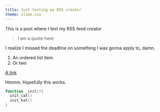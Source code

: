 ```yaml
---
title: Just testing my RSS creator
theme: slime.css
---
```


This is a post where I test my RSS feed creator

> I am a quote here

I realize I missed the deadline on something I was gonna apply to, damn.

1. An ordered list item
2. Or two

[A link](http://example.com)

Hmmm. Hopefully this works.

```lua
function _init(){
  init_cat()
  init_hat()
}
```
